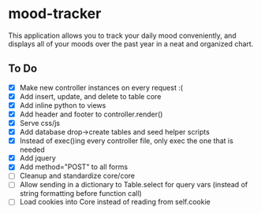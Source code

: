 # mood-tracker
This application allows you to track your daily mood conveniently, and displays all of your moods over the past year in a neat and organized chart.

## To Do
 - [x] Make new controller instances on every request :(
 - [x] Add insert, update, and delete to table core
 - [x] Add inline python to views
 - [x] Add header and footer to controller.render()
 - [x] Serve css/js
 - [x] Add database drop->create tables and seed helper scripts
 - [x] Instead of exec()ing every controller file, only exec the one that is needed
 - [x] Add jquery
 - [x] Add method="POST" to all forms
 - [ ] Cleanup and standardize core/core
 - [ ] Allow sending in a dictionary to Table.select for query vars (instead of string formatting before function call)
 - [ ] Load cookies into Core instead of reading from self.cookie

